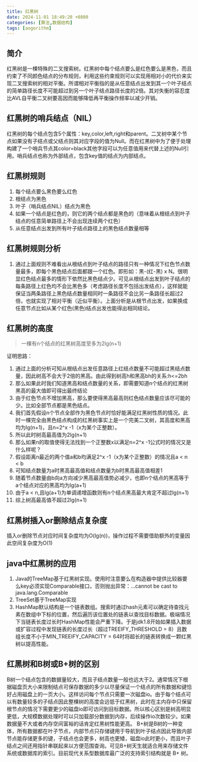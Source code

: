 ```yaml
---
title: 红黑树
date: 2024-11-01 18:49:20 +0800
categories: [算法,数据结构]
tags: [aogorithm]     
---
```


## 简介
红黑树是一棵特殊的二叉搜索树。红黑树中每个结点要么是红色要么是黑色，而且约束了不同颜色结点的分布规则，利用这些约束规则可以实现用相对小的代价来实现二叉搜索树的相对平衡。所谓相对平衡指的是从任意结点出发到其一个叶子结点的简单路径长度不可能超过到另一个叶子结点路径长度的2倍。其对失衡的容忍度比AVL自平衡二叉树要高因而能够降低再平衡操作频率以减少开销。
## 红黑树的哨兵结点（NIL）
红黑树的每个结点包含5个属性：key,color,left,right和parent。二叉树中某个节点如果没有子结点或父结点则其对应字段的值为Null。而在红黑树中为了便于处理构建了一个哨兵节点其color=black其他字段可以为任意值用来代替上述的Null引用。哨兵结点也称为外部结点，包含key值的结点为内部结点。
## 红黑树规则
1. 每个结点要么黑色要么红色
2. 根结点为黑色
3. 叶子（哨兵结点NIL）结点为黑色
4. 如果一个结点是红色的，则它的两个结点都是黑色的（意味着从根结点到叶子结点的任意简单路径上不会出现连续两个红色）
5. 从任意结点出发到所有叶子结点路径上的黑色结点数量相等
## 红黑树规则分析
1. 通过上面规则不难看出从根结点到叶子结点的路径只有一种情况下红色节点数量最多，即每个黑色结点后面都跟一个红色。即形如：黑-(红-黑) x N。很明显红色结点最多的情形下依然比黑色结点少。可见从根结点出发到叶子结点的每条路径上红色均不会比黑色多（考虑路径长度不包括出发结点），这样就能保证当两条路径上黑色结点数量相同时一条路径不会比另一条路径长超过2倍，也就实现了相对平衡（近似平衡）。上面分析是从根节点出发，如果换成任意节点比如从某个红色(黑色)结点出发也能得出相同结论。
## 红黑树的高度
> 一棵有n个结点的红黑树高度至多为2lg(n+1)

证明思路：
1. 通过上面的分析可知从根结点出发任意路径上红结点数量不可能超过黑结点数量，因此树高不会大于2倍的黑高。由此得到树高h和黑高bh的关系:h<=2bh
2. 那么如果此时我们知道黑高和结点数量的关系，即需要知道n个结点的红黑树黑高的最大值即可得出最终结论
3. 由于红色节点不增加黑高，那么要使得黑高最高则红色结点数量应该尽可能的少。比如全部节点都是黑色结点。
4. 我们首先假设n个节点全部作为黑色节点时恰好能满足红黑树性质的情况。此时一棵完全由黑色结点构成的红黑树事实上是一个完美二叉树，其高度和黑高均为lg(n+1)，且n=2^x -1（x为某个正整数）。
5. 所以此时树高最高值为2lg(n+1)
6. 那么如果n的取值使得无法找到一个正整数x以满足n=2^x -1公式时的情况又是什么样呢？
7. 假设距离n最近的两个值a和b均满足2^x -1（x为某个正整数）的情况且a < n < b
8.  可知结点数量为a时黑高最高值和结点数量为b时黑高最高值相差1
9.  随着节点数量由b向a方向减少黑高最高值势必减少，也即n个结点的黑高等于a个结点对应的黑高均为lg(a+1)
10. 由于a < n,且lg(a+1)为单调递增函数则有n个结点黑高最大肯定不超过lg(n+1)
11. 综上树高最高值不超过2lg(n+1)

## 红黑树插入or删除结点复杂度
插入or删除节点对应时间复杂度均为O(lg(n))，操作过程不需要借助额外的变量因此空间复杂度为O(1)

## java中红黑树的应用
1. Java的TreeMap基于红黑树实现。使用时注意要么在构造器中提供比较器要么key必须实现Comparable接口，否则抛出异常：...cannot be cast to java.lang.Comparable
2. TreeSet基于TreeMap实现
3. HashMap默认结构是一个链表数组。搜索时通过hash元素可以确定待查找元素在数组中下标的位置，然后遍历该位置处的链表以查找目标数据。极端情况下当链表长度过长时HashMap性能会严重下降。于是jdk1.8开始如果插入数据或扩容过程中发现链表的长度过长（超过TREEIFY_THRESHOLD = 8）且数组长度不小于MIN_TREEIFY_CAPACITY = 64时将超长的链表转换成一颗红黑树以提高性能。

## 红黑树和B树或B+树的区别
B树一个结点包含的数据量较大，而且子结点数量一般也远大于2。通常情况下根据磁盘页大小来限制结点可保存数据的多少以尽量保证一个结点的所有数据和键恰好占用磁盘上的一页大小。这样访问每个节点只需要一次磁盘io。由于每个结点可以有数量较多的子结点因此整棵树的高度会远低于红黑树，此时在主内存中只保留根节点的情况下需要更少的磁盘io即可访问到目标数据。所以核心区别是树高明显更低，大规模数据处理时可以只加载部分数据到内存，后续操作io次数较少。如果数据量不大或者内存空间富裕的话肯定红黑树性能更高。
B+树是B树的一种变体，所有数据都在叶子节点，内部节点只存储键用于导航到叶子结点因此导致内部节点能存储更多的键，子结点也会更多，树高也更矮，磁盘io此时更小，而且叶子结点之间还用指针串联起来以方便范围查询。可见B+树天生就适合用来存储文件系统或数据库的索引。目前现代关系型数据库最广泛的支持索引结构就是 B+ 树。